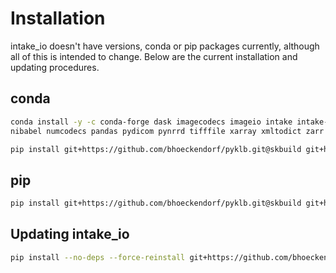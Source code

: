 # Installation

intake_io doesn't have versions, conda or pip packages currently, although all of this is intended to change. Below 
are the current installation and updating procedures.

## conda

```sh
conda install -y -c conda-forge dask imagecodecs imageio intake intake-xarray python-javabridge mrcfile natsort 
nibabel numcodecs pandas pydicom pynrrd tifffile xarray xmltodict zarr

pip install git+https://github.com/bhoeckendorf/pyklb.git@skbuild git+https://github.com/bhoeckendorf/intake_io.git
```

## pip

```sh
pip install git+https://github.com/bhoeckendorf/pyklb.git@skbuild git+https://github.com/bhoeckendorf/intake_io.git
```

## Updating intake_io

```bash
pip install --no-deps --force-reinstall git+https://github.com/bhoeckendorf/intake_io.git
```
